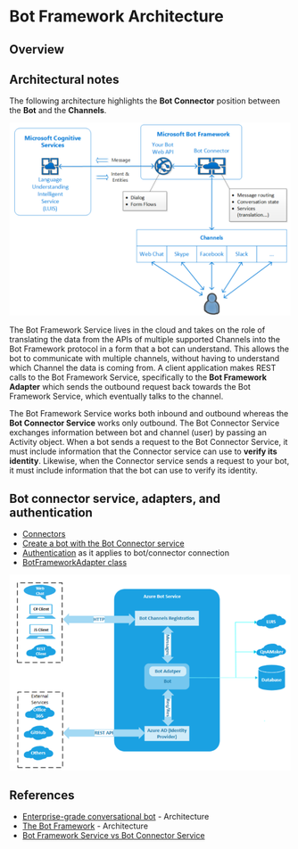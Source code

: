 # Bot Framework Architecture

## Overview





## Architectural notes

The following architecture highlights the **Bot Connector** position between the **Bot** and the **Channels**.

![Bot Framework architecture](../../Media/Authentication/bot-framework-architecture-simple.PNG)

The Bot Framework Service lives in the cloud and takes on the role of translating the data from the APIs of multiple supported Channels into the Bot Framework protocol in a form that a bot can understand.
This allows the bot to communicate with multiple channels, without having to understand which Channel the data is coming from. A client application makes REST calls to the Bot Framework Service, specifically to the **Bot Framework Adapter** which sends the outbound request back towards the Bot Framework Service, which eventually talks to the channel.

The Bot Framework Service works both inbound and outbound whereas the **Bot Connector Service** works only outbound. The Bot Connector Service exchanges information between bot and channel (user) by passing an Activity object.
When a bot sends a request to the Bot Connector Service, it must include information that the Connector service can use to **verify its identity**. Likewise, when the Connector service sends a request to your bot, it must include information that the bot can use to verify its identity.

## Bot connector service, adapters, and authentication


- [Connectors](https://docs.microsoft.com/en-us/connectors/connectors)
- [Create a bot with the Bot Connector service](https://docs.microsoft.com/en-us/azure/bot-service/rest-api/bot-framework-rest-connector-quickstart?view=azure-bot-service-4.0)
- [Authentication](https://docs.microsoft.com/en-us/azure/bot-service/rest-api/bot-framework-rest-connector-authentication?view=azure-bot-service-4.0) as it applies to bot/connector connection
- [BotFrameworkAdapter class](https://docs.microsoft.com/en-us/javascript/api/botbuilder/botframeworkadapter?view=botbuilder-ts-latest)

![Bot Framework architecture](../../Media/Authentication/azure-bot-service-architecture.PNG)




## References

- [Enterprise-grade conversational bot](https://docs.microsoft.com/azure/architecture/reference-architectures/ai/conversational-bot) - Architecture
- [The Bot Framework](https://www.ais.com/the-bot-framework/) - Architecture
- [Bot Framework Service vs Bot Connector Service](https://stackoverflow.com/questions/59984775/bot-framework-service-vs-bot-connector-service)
